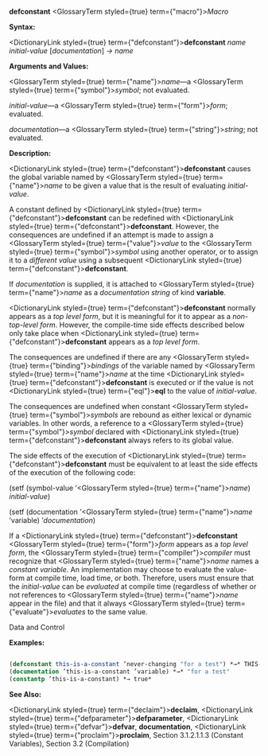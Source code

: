 **defconstant** <GlossaryTerm styled={true} term={"macro"}><i>Macro</i></GlossaryTerm> 



**Syntax:** 



<DictionaryLink styled={true} term={"defconstant"}><b>defconstant</b></DictionaryLink> *name initial-value* [*documentation*] *→ name* 



**Arguments and Values:** 



<GlossaryTerm styled={true} term={"name"}><i>name</i></GlossaryTerm>—a <GlossaryTerm styled={true} term={"symbol"}><i>symbol</i></GlossaryTerm>; not evaluated. 



*initial-value*—a <GlossaryTerm styled={true} term={"form"}><i>form</i></GlossaryTerm>; evaluated. 



*documentation*—a <GlossaryTerm styled={true} term={"string"}><i>string</i></GlossaryTerm>; not evaluated. 



**Description:** 



<DictionaryLink styled={true} term={"defconstant"}><b>defconstant</b></DictionaryLink> causes the global variable named by <GlossaryTerm styled={true} term={"name"}><i>name</i></GlossaryTerm> to be given a value that is the result of evaluating *initial-value*. 



A constant defined by <DictionaryLink styled={true} term={"defconstant"}><b>defconstant</b></DictionaryLink> can be redefined with <DictionaryLink styled={true} term={"defconstant"}><b>defconstant</b></DictionaryLink>. However, the consequences are undefined if an attempt is made to assign a <GlossaryTerm styled={true} term={"value"}><i>value</i></GlossaryTerm> to the <GlossaryTerm styled={true} term={"symbol"}><i>symbol</i></GlossaryTerm> using another operator, or to assign it to a *different value* using a subsequent <DictionaryLink styled={true} term={"defconstant"}><b>defconstant</b></DictionaryLink>. 



If *documentation* is supplied, it is attached to <GlossaryTerm styled={true} term={"name"}><i>name</i></GlossaryTerm> as a *documentation string* of kind **variable**. 



<DictionaryLink styled={true} term={"defconstant"}><b>defconstant</b></DictionaryLink> normally appears as a *top level form*, but it is meaningful for it to appear as a *non-top-level form*. However, the compile-time side effects described below only take place when <DictionaryLink styled={true} term={"defconstant"}><b>defconstant</b></DictionaryLink> appears as a *top level form*. 



The consequences are undefined if there are any <GlossaryTerm styled={true} term={"binding"}><i>bindings</i></GlossaryTerm> of the variable named by <GlossaryTerm styled={true} term={"name"}><i>name</i></GlossaryTerm> at the time <DictionaryLink styled={true} term={"defconstant"}><b>defconstant</b></DictionaryLink> is executed or if the value is not <DictionaryLink styled={true} term={"eql"}><b>eql</b></DictionaryLink> to the value of *initial-value*. 



The consequences are undefined when constant <GlossaryTerm styled={true} term={"symbol"}><i>symbols</i></GlossaryTerm> are rebound as either lexical or dynamic variables. In other words, a reference to a <GlossaryTerm styled={true} term={"symbol"}><i>symbol</i></GlossaryTerm> declared with <DictionaryLink styled={true} term={"defconstant"}><b>defconstant</b></DictionaryLink> always refers to its global value. 



The side effects of the execution of <DictionaryLink styled={true} term={"defconstant"}><b>defconstant</b></DictionaryLink> must be equivalent to at least the side effects of the execution of the following code: 



(setf (symbol-value ’<GlossaryTerm styled={true} term={"name"}><i>name</i></GlossaryTerm>) *initial-value*) 



(setf (documentation ’<GlossaryTerm styled={true} term={"name"}><i>name</i></GlossaryTerm> ’variable) ’*documentation*) 



If a <DictionaryLink styled={true} term={"defconstant"}><b>defconstant</b></DictionaryLink> <GlossaryTerm styled={true} term={"form"}><i>form</i></GlossaryTerm> appears as a *top level form*, the <GlossaryTerm styled={true} term={"compiler"}><i>compiler</i></GlossaryTerm> must recognize that <GlossaryTerm styled={true} term={"name"}><i>name</i></GlossaryTerm> names a *constant variable*. An implementation may choose to evaluate the value-form at compile time, load time, or both. Therefore, users must ensure that the *initial-value* can be *evaluated* at compile time (regardless of whether or not references to <GlossaryTerm styled={true} term={"name"}><i>name</i></GlossaryTerm> appear in the file) and that it always <GlossaryTerm styled={true} term={"evaluate"}><i>evaluates</i></GlossaryTerm> to the same value. 



Data and Control 











**Examples:**
```lisp

(defconstant this-is-a-constant ’never-changing "for a test") *→* THIS-IS-A-CONSTANT this-is-a-constant *→* NEVER-CHANGING 
(documentation ’this-is-a-constant ’variable) *→* "for a test" 
(constantp ’this-is-a-constant) *→ true* 

```
**See Also:** 



<DictionaryLink styled={true} term={"declaim"}><b>declaim</b></DictionaryLink>, <DictionaryLink styled={true} term={"defparameter"}><b>defparameter</b></DictionaryLink>, <DictionaryLink styled={true} term={"defvar"}><b>defvar</b></DictionaryLink>, **documentation**, <DictionaryLink styled={true} term={"proclaim"}><b>proclaim</b></DictionaryLink>, Section 3.1.2.1.1.3 (Constant Variables), Section 3.2 (Compilation) 



